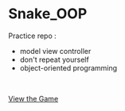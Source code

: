 # Snake_OOP
Practice repo :

- model view controller
- don't repeat yourself
- object-oriented programming

<br>

[View the Game](https://github.com/blapete/Snake_OOP/blob/main/Snake_OOP.gif)